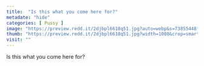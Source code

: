 ```yaml
---
title:  "Is this what you come here for?"
metadate: "hide"
categories: [ Pussy ]
image: "https://preview.redd.it/2djbpl6618q51.jpg?auto=webp&s=73855448fedc9d1f4ec2bdd094fac516b88a2478"
thumb: "https://preview.redd.it/2djbpl6618q51.jpg?width=1080&crop=smart&auto=webp&s=2cbcb521d0681aca57848233c32f193e7a9ec3d8"
visit: ""
---
```

Is this what you come here for?
